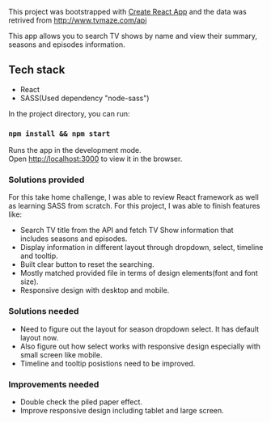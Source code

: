 This project was bootstrapped with [Create React App](https://github.com/facebook/create-react-app) and the data was retrived from http://www.tvmaze.com/api 

This app allows you to search TV shows by name and view their summary, seasons and episodes information.

## Tech stack
- React
- SASS(Used dependency "node-sass")

In the project directory, you can run:

### `npm install && npm start`

Runs the app in the development mode.<br />
Open [http://localhost:3000](http://localhost:3000) to view it in the browser.


### Solutions provided
For this take home challenge, I was able to review React framework as well as learning SASS from scratch. For this project, I was able to finish features like:
- Search TV title from the API and fetch TV Show information that includes seasons and episodes. 
- Display information in different layout through dropdown, select, timeline and tooltip.
- Built clear button to reset the searching.
- Mostly matched provided file in terms of design elements(font and font size).
- Responsive design with desktop and mobile. 

### Solutions needed
- Need to figure out the layout for season dropdown select. It has default layout now. 
- Also figure out how select works with responsive design especially with small screen like mobile.
- Timeline and tooltip posistions need to be improved.

### Improvements needed
- Double check the piled paper effect. 
- Improve responsive design including tablet and large screen.
